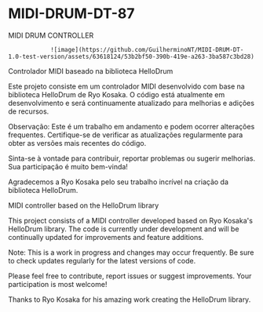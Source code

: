# MIDI-DRUM-DT-87
MIDI DRUM CONTROLLER 

                ![image](https://github.com/GuilherminoNT/MIDI-DRUM-DT-1.0-test-version/assets/63618124/53b2bf50-390b-419e-a263-3ba587c3bd28)


                                                                     
 
                                                                     

Controlador MIDI baseado na biblioteca HelloDrum

Este projeto consiste em um controlador MIDI desenvolvido com base na biblioteca HelloDrum de Ryo Kosaka. O código está atualmente 
em desenvolvimento e será continuamente atualizado para melhorias e adições de recursos.

Observação: Este é um trabalho em andamento e podem ocorrer alterações frequentes. Certifique-se de verificar as atualizações 
regularmente para obter as versões mais recentes do código.

Sinta-se à vontade para contribuir, reportar problemas ou sugerir melhorias. Sua participação é muito bem-vinda!

Agradecemos a Ryo Kosaka pelo seu trabalho incrível na criação da biblioteca HelloDrum.





MIDI controller based on the HelloDrum library

This project consists of a MIDI controller developed based on Ryo Kosaka's HelloDrum library. The code is currently under development and will be continually updated for improvements and feature additions.

Note: This is a work in progress and changes may occur frequently. Be sure to check updates regularly for the latest versions of code.

Please feel free to contribute, report issues or suggest improvements. Your participation is most welcome!

Thanks to Ryo Kosaka for his amazing work creating the HelloDrum library.
